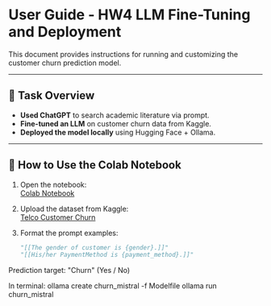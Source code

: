 # User Guide - HW4 LLM Fine-Tuning and Deployment

This document provides instructions for running and customizing the customer churn prediction model.

---

## 📌 Task Overview

- **Used ChatGPT** to search academic literature via prompt.
- **Fine-tuned an LLM** on customer churn data from Kaggle.
- **Deployed the model locally** using Hugging Face + Ollama.

---

## 🔧 How to Use the Colab Notebook

1. Open the notebook:  
   [Colab Notebook](https://colab.research.google.com/drive/1SUFgHhwx6pdwGGJawFbORflBfLZwIQ-h?usp=sharing)

2. Upload the dataset from Kaggle:  
   [Telco Customer Churn](https://www.kaggle.com/datasets/palashfendarkar/wa-fnusec-telcocustomerchurn/data)

3. Format the prompt examples:
   ```python
   "[[The gender of customer is {gender}.]]"
   "[[His/her PaymentMethod is {payment_method}.]]"

  Prediction target:
  "Churn" (Yes / No)

In terminal:
ollama create churn_mistral -f Modelfile
ollama run churn_mistral